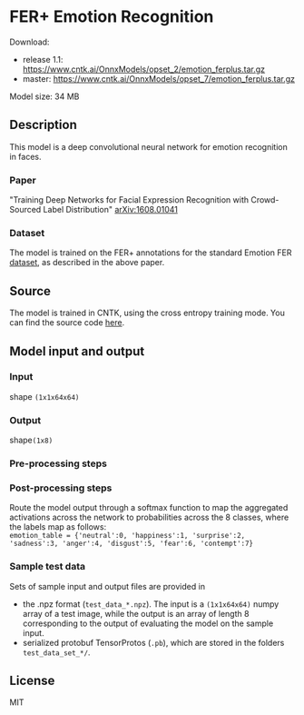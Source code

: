 # FER+ Emotion Recognition

Download:
- release 1.1: https://www.cntk.ai/OnnxModels/opset_2/emotion_ferplus.tar.gz  
- master: https://www.cntk.ai/OnnxModels/opset_7/emotion_ferplus.tar.gz 

Model size: 34 MB

## Description
This model is a deep convolutional neural network for emotion recognition in faces. 

### Paper
"Training Deep Networks for Facial Expression Recognition with Crowd-Sourced Label Distribution" [arXiv:1608.01041](https://arxiv.org/abs/1608.01041)

### Dataset
The model is trained on the FER+ annotations for the standard Emotion FER [dataset](https://www.kaggle.com/c/challenges-in-representation-learning-facial-expression-recognition-challenge/data), as described in the above paper.

## Source
The model is trained in CNTK, using the cross entropy training mode. You can find the source code [here](https://github.com/ebarsoum/FERPlus).

## Model input and output
### Input
shape `(1x1x64x64)`
### Output
shape`(1x8)`
### Pre-processing steps
### Post-processing steps
Route the model output through a softmax function to map the aggregated activations across the network to probabilities across the 8 classes, where the labels map as follows:  
`emotion_table = {'neutral':0, 'happiness':1, 'surprise':2, 'sadness':3, 'anger':4, 'disgust':5, 'fear':6, 'contempt':7}`
### Sample test data 
Sets of sample input and output files are provided in 
* the .npz format (`test_data_*.npz`). The input is a `(1x1x64x64)` numpy array of a test image, while the output is an array of length 8 corresponding to the output of evaluating the model on the sample input.
* serialized protobuf TensorProtos (`.pb`), which are stored in the folders `test_data_set_*/`.

## License
MIT
